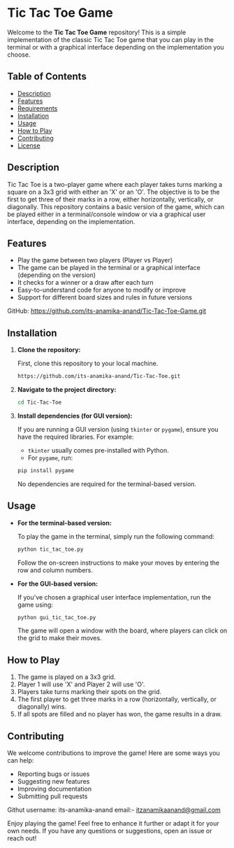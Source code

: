 # Tic Tac Toe Game

Welcome to the **Tic Tac Toe Game** repository! This is a simple implementation of the classic Tic Tac Toe game that you can play in the terminal or with a graphical interface depending on the implementation you choose.

## Table of Contents
- [Description](#description)
- [Features](#features)
- [Requirements](#requirements)
- [Installation](#installation)
- [Usage](#usage)
- [How to Play](#how-to-play)
- [Contributing](#contributing)
- [License](#license)

## Description

Tic Tac Toe is a two-player game where each player takes turns marking a square on a 3x3 grid with either an 'X' or an 'O'. The objective is to be the first to get three of their marks in a row, either horizontally, vertically, or diagonally. This repository contains a basic version of the game, which can be played either in a terminal/console window or via a graphical user interface, depending on the implementation.

## Features

- Play the game between two players (Player vs Player)
- The game can be played in the terminal or a graphical interface (depending on the version)
- It checks for a winner or a draw after each turn
- Easy-to-understand code for anyone to modify or improve
- Support for different board sizes and rules in future versions





 GitHub: https://github.com/its-anamika-anand/Tic-Tac-Toe-Game.git



## Installation

1. **Clone the repository:**

   First, clone this repository to your local machine.

   ```bash
   https://github.com/its-anamika-anand/Tic-Tac-Toe.git
   ```

2. **Navigate to the project directory:**

   ```bash
   cd Tic-Tac-Toe
   ```

3. **Install dependencies (for GUI version):**

   If you are running a GUI version (using `tkinter` or `pygame`), ensure you have the required libraries. For example:

   - `tkinter` usually comes pre-installed with Python.
   - For `pygame`, run:

   ```bash
   pip install pygame
   ```

   No dependencies are required for the terminal-based version.

## Usage

- **For the terminal-based version:**

   To play the game in the terminal, simply run the following command:

   ```bash
   python tic_tac_toe.py
   ```

   Follow the on-screen instructions to make your moves by entering the row and column numbers.

- **For the GUI-based version:**

   If you've chosen a graphical user interface implementation, run the game using:

   ```bash
   python gui_tic_tac_toe.py
   ```

   The game will open a window with the board, where players can click on the grid to make their moves.

## How to Play

1. The game is played on a 3x3 grid.
2. Player 1 will use 'X' and Player 2 will use 'O'.
3. Players take turns marking their spots on the grid.
4. The first player to get three marks in a row (horizontally, vertically, or diagonally) wins.
5. If all spots are filled and no player has won, the game results in a draw.

## Contributing

We welcome contributions to improve the game! Here are some ways you can help:

- Reporting bugs or issues
- Suggesting new features
- Improving documentation
- Submitting pull requests



Githut username: its-anamika-anand
email:- itzanamikaanand@gmail.com




Enjoy playing the game! Feel free to enhance it further or adapt it for your own needs. If you have any questions or suggestions, open an issue or reach out!
